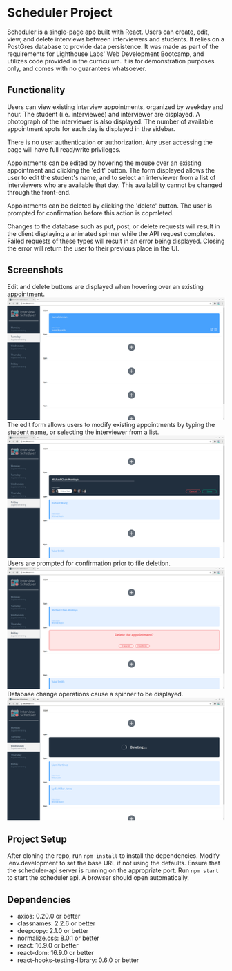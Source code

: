 # Scheduler Project

Scheduler is a single-page app built with React. Users can create, edit, view, and delete interviews between interviewers and students. It relies on a PostGres database to provide data persistence. It was made as part of the requirements for Lighthouse Labs' Web Development Bootcamp, and utilizes code provided in the curriculum. It is for demonstration purposes only, and comes with no guarantees whatsoever.

## Functionality

Users can view existing interview appointments, organized by weekday and hour. The student (i.e. interviewee) and interviewer are displayed. A photograph of the interviewer is also displayed. The number of available appointment spots for each day is displayed in the sidebar.

There is no user authentication or authorization. Any user accessing the page will have full read/write privileges.

Appointments can be edited by hovering the mouse over an existing appointment and clicking the 'edit' button. The form displayed allows the user to edit the student's name, and to select an interviewer from a list of interviewers who are available that day. This availability cannot be changed through the front-end.

Appointments can be deleted by clicking the 'delete' button. The user is prompted for confirmation before this action is copmleted.

Changes to the database such as put, post, or delete requests will result in the client displaying a animated spinner while the API request completes. Failed requests of these types will result in an error being displayed. Closing the error will return the user to their previous place in the UI.

## Screenshots
Edit and delete buttons are displayed when hovering over an existing appointment.
!["Edit and delete buttons are displayed when hovering over an existing appointment."](https://raw.githubusercontent.com/philipd/scheduler/master/docs/hover.png)
The edit form allows users to modify existing appointments by typing the student name, or selecting the interviewer from a list.
!["The edit form allows users to modify existing appointments by typing the student name, or selecting the interviewer from a list."](https://raw.githubusercontent.com/philipd/scheduler/master/docs/edit.png)
Users are prompted for confirmation prior to file deletion.
!["Users are prompted for confirmation prior to file deletion."](https://raw.githubusercontent.com/philipd/scheduler/master/docs/confirm.png)
Database change operations cause a spinner to be displayed.
!["Database change operations cause a spinner to be displayed."](https://raw.githubusercontent.com/philipd/scheduler/master/docs/deleting.png)

## Project Setup

After cloning the repo, run `npm install` to install the dependencies. Modify .env.development to set the base URL if not using the defaults. Ensure that the scheduler-api server is running on the appropriate port. Run `npm start` to start the scheduler api. A browser should open automatically.

## Dependencies

- axios: 0.20.0 or better
- classnames: 2.2.6 or better
- deepcopy: 2.1.0 or better
- normalize.css: 8.0.1 or better
- react: 16.9.0 or better
- react-dom: 16.9.0 or better
- react-hooks-testing-library: 0.6.0 or better
